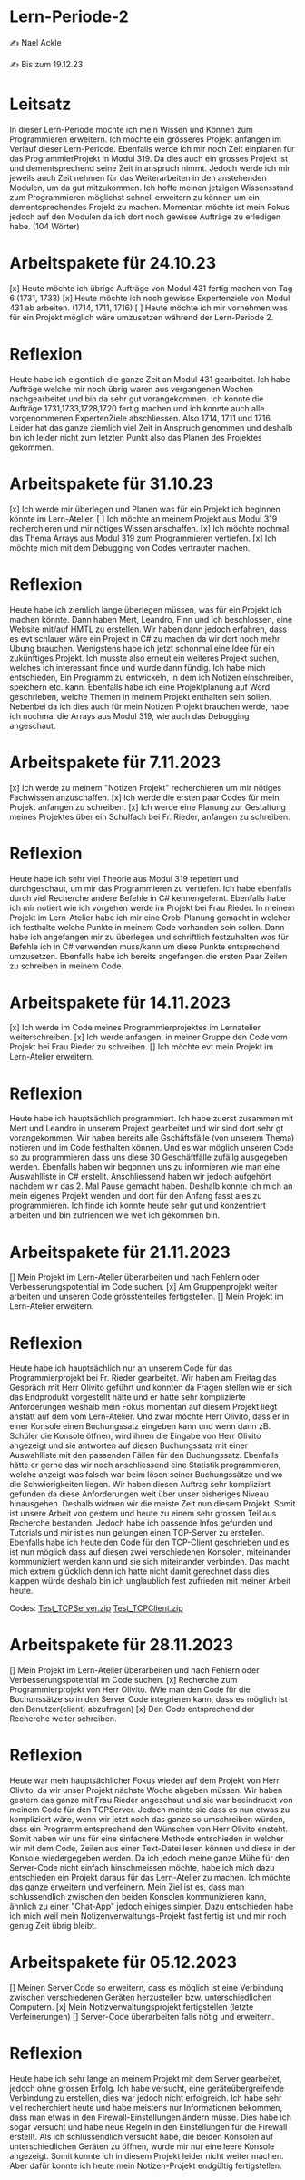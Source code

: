 # Lern-Periode-2

✍️ Nael Ackle

✍️ Bis zum 19.12.23


# Leitsatz
In dieser Lern-Periode möchte ich mein Wissen und Können zum Programmieren erweitern. Ich möchte ein grösseres Projekt anfangen im Verlauf dieser Lern-Periode. Ebenfalls werde ich mir noch Zeit einplanen für das ProgrammierProjekt in Modul 319. Da dies auch ein grosses Projekt ist und dementsprechend seine Zeit in anspruch nimmt.  Jedoch werde ich mir jeweils auch Zeit nehmen für das Weiterarbeiten in den anstehenden Modulen, um da gut mitzukommen. Ich hoffe meinen jetzigen Wissensstand zum Programmieren möglichst schnell erweitern zu können um ein dementsprechendes Projekt zu machen. Momentan möchte ist mein Fokus jedoch auf den Modulen da ich dort noch gewisse Aufträge zu erledigen habe.
(104 Wörter)

# Arbeitspakete für 24.10.23

[x] Heute möchte ich übrige Aufträge von Modul 431 fertig machen von Tag 6 (1731, 1733)
[x] Heute möchte ich noch gewisse Expertenziele von Modul 431 ab arbeiten. (1714, 1711, 1716)
[ ] Heute möchte ich mir vornehmen was für ein Projekt möglich wäre umzusetzen während der Lern-Periode 2.

# Reflexion
Heute habe ich eigentlich die ganze Zeit an Modul 431 gearbeitet. Ich habe Aufträge welche mir noch übrig waren aus vergangenen Wochen nachgearbeitet und bin da sehr gut vorangekommen. Ich konnte die Aufträge 1731,1733,1728,1720 fertig machen und ich konnte auch alle vorgenommenen ExpertenZiele abschliessen. Also 1714, 1711 und 1716. Leider hat das ganze ziemlich viel Zeit in Anspruch genommen und deshalb bin ich leider nicht zum letzten Punkt also das Planen des Projektes gekommen.

# Arbeitspakete für 31.10.23

[x] Ich werde mir überlegen und Planen was für ein Projekt ich beginnen könnte im Lern-Atelier.
[ ] Ich möchte an meinem Projekt aus Modul 319 recherchieren und mir nötiges Wissen anschaffen.
[x] Ich möchte nochmal das Thema Arrays aus Modul 319 zum Programmieren vertiefen.
[x] Ich möchte mich mit dem Debugging von Codes vertrauter machen.

# Reflexion
Heute habe ich ziemlich lange überlegen müssen, was für ein Projekt ich machen könnte. Dann haben Mert, Leandro, Finn und ich beschlossen, eine Website mit/auf HMTL zu erstellen. Wir haben dann jedoch erfahren, dass es evt schlauer wäre ein Projekt in C# zu machen da wir dort noch mehr Übung brauchen. Wenigstens habe ich jetzt schonmal eine Idee für ein zukünftiges Projekt. Ich musste also erneut ein weiteres Projekt suchen, welches ich interessant finde und wurde dann fündig. Ich habe mich entschieden, Ein Programm zu entwickeln, in dem ich Notizen einschreiben, speichern etc. kann. Ebenfalls habe ich eine Projektplanung auf Word geschrieben, welche Themen in meinem Projekt enthalten sein sollen. Nebenbei da ich dies auch für mein Notizen Projekt brauchen werde, habe ich nochmal die Arrays aus Modul 319, wie auch das Debugging angeschaut.


# Arbeitspakete für 7.11.2023

[x] Ich werde zu meinem "Notizen Projekt" recherchieren um mir nötiges Fachwissen anzuschaffen.
[x] Ich werde die ersten paar Codes für mein Projekt anfangen zu schreiben.
[x] Ich werde eine Planung zur Gestaltung meines Projektes über ein Schulfach bei Fr. Rieder, anfangen zu schreiben.


# Reflexion

Heute habe ich sehr viel Theorie aus Modul 319 repetiert und durchgeschaut, um mir das Programmieren zu vertiefen. Ich habe ebenfalls durch viel Recherche andere Befehle in C# kennengelernt. Ebenfalls habe ich mir notiert wie ich vorgehen werde im Projekt bei Frau Rieder. In meinem Projekt im Lern-Atelier habe ich mir eine Grob-Planung gemacht in welcher ich festhalte welche Punkte in meinem Code vorhanden sein sollen. Dann habe ich angefangen mir zu überlegen und schriftlich festzuhalten was für Befehle ich in C# verwenden muss/kann um diese Punkte entsprechend umzusetzen. Ebenfalls habe ich bereits angefangen die ersten Paar Zeilen zu schreiben in meinem Code.


# Arbeitspakete für 14.11.2023

[x] Ich werde im Code meines Programmierprojektes im Lernatelier weiterschreiben.
[x] Ich werde anfangen, in meiner Gruppe den Code vom Projekt bei Frau Rieder zu schreiben.
[] Ich möchte evt mein Projekt im Lern-Atelier erweitern.


# Reflexion

Heute habe ich hauptsächlich programmiert. Ich habe zuerst zusammen mit Mert und Leandro in unserem Projekt gearbeitet und wir sind dort sehr gt vorangekommen. Wir haben bereits alle Gschäftsfälle (von unserem Thema) notieren und im Code festhalten können. Und es war möglich unseren Code so zu programmieren dass uns diese 30 Geschäftfälle zufällg ausgegeben werden. Ebenfalls haben wir begonnen uns zu informieren wie man eine Auswahlliste in C# erstellt. 
Anschliessend haben wir jedoch aufgehört nachdem wir das 2. Mal Pause gemacht haben. Deshalb konnte ich mich an mein eigenes Projekt wenden und dort für den Anfang fasst ales zu programmieren. Ich finde ich konnte heute sehr gut und konzentriert arbeiten und bin zufrienden wie weit ich gekommen bin.


# Arbeitspakete für 21.11.2023

[] Mein Projekt im Lern-Atelier überarbeiten und nach Fehlern oder Verbesserungspotential im Code suchen.
[x] Am Gruppenprojekt weiter arbeiten und unseren Code grösstenteiles fertigstellen. 
[] Mein Projekt im Lern-Atelier erweitern.

# Reflexion

Heute habe ich hauptsächlich nur an unserem Code für das Programmierprojekt bei Fr. Rieder gearbeitet. Wir haben am Freitag das Gespräch mit Herr Olivito geführt und konnten da Fragen stellen wie er sich das Endprodukt vorgestellt hätte und er hatte sehr komplizierte Anforderungen weshalb mein Fokus momentan auf diesem Projekt liegt anstatt auf dem vom Lern-Atelier. Und zwar möchte Herr Olivito, dass er in einer Konsole einen Buchungssatz eingeben kann und wenn dann zB. Schüler die Konsole öffnen, wird ihnen die Eingabe von Herr Olivito angezeigt und sie antworten auf diesen Buchungssatz mit einer Auswahlliste mit den passenden Fällen für den Buchungssatz. Ebenfalls hätte er gerne das wir noch anschliessend eine Statistik programmieren, welche anzeigt was falsch war beim lösen seiner Buchungssätze und wo die Schwierigkeiten liegen. 
Wir haben diesen Auftrag sehr kompliziert gefunden da diese Anforderungen weit über unser bisheriges Niveau hinausgehen. Deshalb widmen wir die meiste Zeit nun diesem Projekt. Somit ist unsere Arbeit von gestern und heute zu einem sehr grossen Teil aus Recherche bestanden. Jedoch habe ich passende Infos gefunden und Tutorials und mir ist es nun gelungen einen TCP-Server zu erstellen. Ebenfalls habe ich heute den Code für den TCP-Client geschrieben und es ist nun möglich dass auf diesen zwei verschiedenen Konsolen, miteinander kommuniziert werden kann und sie sich miteinander verbinden. Das macht mich extrem glücklich denn ich hatte nicht damit gerechnet dass dies klappen würde deshalb bin ich unglaublich fest zufrieden mit meiner Arbeit heute.

Codes:
[Test_TCPServer.zip](https://github.com/Squeezywyd/Lern-Periode-2/files/13424936/Test_TCPServer.zip)
[Test_TCPClient.zip](https://github.com/Squeezywyd/Lern-Periode-2/files/13424935/Test_TCPClient.zip)

# Arbeitspakete für 28.11.2023

[] Mein Projekt im Lern-Atelier überarbeiten und nach Fehlern oder Verbesserungspotential im Code suchen.
[x] Recherche zum Programmierprojekt von Herr Olivito. (Wie man den Code für die Buchunssätze so in den Server Code integrieren kann, dass es möglich ist den Benutzer(client) abzufragen)
[x] Den Code entsprechend der Recherche weiter schreiben.
 
# Reflexion

Heute war mein hauptsächlicher Fokus wieder auf dem Projekt von Herr Olivito, da wir unser Projekt nächste Woche abgeben müssen. Wir haben gestern das ganze mit Frau Rieder angeschaut und sie war beeindruckt von meinem Code für den TCPServer. Jedoch meinte sie dass es nun etwas zu kompliziert wäre, wenn wir jetzt noch das ganze so umschreiben würden, dass ein Programm entsprechend den Wünschen von Herr Olivito ensteht. Somit haben wir uns für eine einfachere Methode entschieden in welcher wir mit dem Code, Zeilen aus einer Text-Datei lesen können und diese in der Konsole wiedergegeben werden. 
Da ich jedoch meine ganze Mühe für den Server-Code nicht einfach hinschmeissen möchte, habe ich mich dazu entschieden ein Projekt daraus für das Lern-Atelier zu machen. Ich möchte das ganze erweitern und verfeinern. Mein Ziel ist es, dass man schlussendlich zwischen den beiden Konsolen kommunizieren kann, ähnlich zu einer "Chat-App" jedoch einiges simpler. Dazu entschieden habe ich mich weil mein Notizenverwaltungs-Projekt fast fertig ist und mir noch genug Zeit übrig bleibt.

# Arbeitspakete für 05.12.2023

[] Meinen Server Code so erweitern, dass es möglich ist eine Verbindung zwischen verschiedenen Geräten herzustellen bzw. unterschiedlichen Computern.
[x] Mein Notizverwaltungsprojekt fertigstellen (letzte Verfeinerungen)
[] Server-Code überarbeiten falls nötig und erweitern.


# Reflexion 

Heute habe ich sehr lange an meinem Projekt mit dem Server gearbeitet, jedoch ohne grossen Erfolg. Ich habe versucht, eine geräteübergreifende Verbindung zu erstellen, dies war jedoch nicht erfolgreich. Ich habe sehr viel recherchiert heute und habe meistens nur Informationen bekommen, dass man etwas in den Firewall-Einstellungen ändern müsse. Dies habe ich sogar versucht und habe neue Regeln in den Einstellungen für die Firewall erstellt. Als ich schlussendlich versucht habe, die beiden Konsolen auf unterschiedlichen Geräten zu öffnen, wurde mir nur eine leere Konsole angezeigt. Somit konnte ich in diesem Projekt leider nicht weiter machen. Aber dafür konnte ich heute mein Notizen-Projekt endgültig fertigstellen. 
